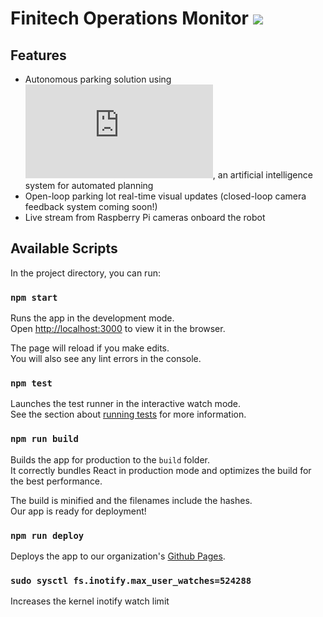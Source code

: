 # Finitech Operations Monitor ![](https://github.com/Finitech-SDP/operations-monitor/workflows/Node.js%20CI/badge.svg)

## Features
- Autonomous parking solution using ![The Standford Research Institute Problem Solver](http://ai.stanford.edu/users/nilsson/OnlinePubs-Nils/PublishedPapers/strips.pdf), an artificial intelligence system for automated planning
- Open-loop parking lot real-time visual updates (closed-loop camera feedback system coming soon!)
- Live stream from Raspberry Pi cameras onboard the robot

## Available Scripts

In the project directory, you can run:

### `npm start`

Runs the app in the development mode.<br />
Open [http://localhost:3000](http://localhost:3000) to view it in the browser.

The page will reload if you make edits.<br />
You will also see any lint errors in the console.

### `npm test`

Launches the test runner in the interactive watch mode.<br />
See the section about [running tests](https://facebook.github.io/create-react-app/docs/running-tests) for more information.

### `npm run build`

Builds the app for production to the `build` folder.<br />
It correctly bundles React in production mode and optimizes the build for the best performance.

The build is minified and the filenames include the hashes.<br />
Our app is ready for deployment!

### `npm run deploy`

Deploys the app to our organization's [Github Pages](https://finitech-sdp.github.io/operations-monitor/#/ "Finitech-SDP").

### `sudo sysctl fs.inotify.max_user_watches=524288`

Increases the kernel inotify watch limit
